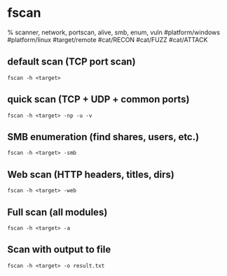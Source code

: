 # fscan

% scanner, network, portscan, alive, smb, enum, vuln
#platform/windows #platform/linux #target/remote #cat/RECON #cat/FUZZ #cat/ATTACK

## default scan (TCP port scan)
```
fscan -h <target>
```

## quick scan (TCP + UDP + common ports)
```
fscan -h <target> -np -u -v
```

## SMB enumeration (find shares, users, etc.)
```
fscan -h <target> -smb
```

## Web scan (HTTP headers, titles, dirs)
```
fscan -h <target> -web
```

## Full scan (all modules)
```
fscan -h <target> -a
```

## Scan with output to file
```
fscan -h <target> -o result.txt
```
